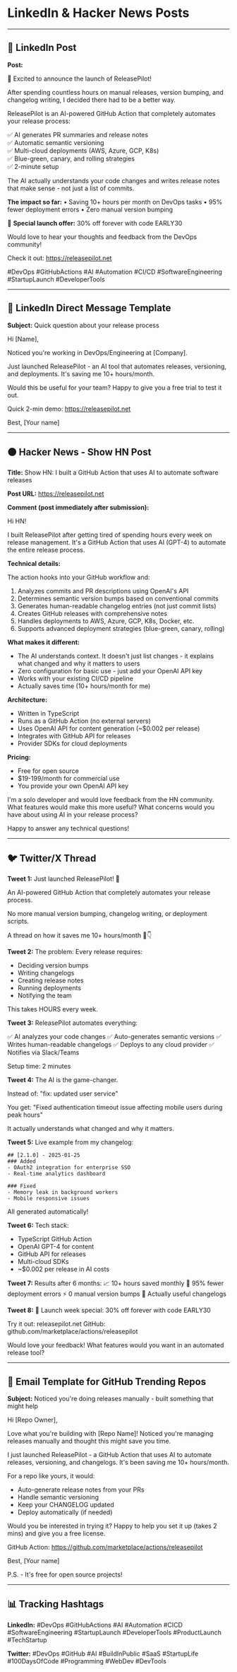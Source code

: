 # LinkedIn & Hacker News Posts

---

## 🔗 LinkedIn Post

**Post:**

🚀 Excited to announce the launch of ReleasePilot!

After spending countless hours on manual releases, version bumping, and changelog writing, I decided there had to be a better way.

ReleasePilot is an AI-powered GitHub Action that completely automates your release process:

✅ AI generates PR summaries and release notes  
✅ Automatic semantic versioning  
✅ Multi-cloud deployments (AWS, Azure, GCP, K8s)  
✅ Blue-green, canary, and rolling strategies  
✅ 2-minute setup  

The AI actually understands your code changes and writes release notes that make sense - not just a list of commits.

**The impact so far:**
• Saving 10+ hours per month on DevOps tasks
• 95% fewer deployment errors
• Zero manual version bumping

🎁 **Special launch offer:** 30% off forever with code EARLY30

Would love to hear your thoughts and feedback from the DevOps community!

Check it out: https://releasepilot.net

#DevOps #GitHubActions #AI #Automation #CI/CD #SoftwareEngineering #StartupLaunch #DeveloperTools

---

## 💼 LinkedIn Direct Message Template

**Subject:** Quick question about your release process

Hi [Name],

Noticed you're working in DevOps/Engineering at [Company]. 

Just launched ReleasePilot - an AI tool that automates releases, versioning, and deployments. It's saving me 10+ hours/month.

Would this be useful for your team? Happy to give you a free trial to test it out.

Quick 2-min demo: https://releasepilot.net

Best,
[Your name]

---

## 🟠 Hacker News - Show HN Post

**Title:** Show HN: I built a GitHub Action that uses AI to automate software releases

**Post URL:** https://releasepilot.net

**Comment (post immediately after submission):**

Hi HN!

I built ReleasePilot after getting tired of spending hours every week on release management. It's a GitHub Action that uses AI (GPT-4) to automate the entire release process.

**Technical details:**

The action hooks into your GitHub workflow and:
1. Analyzes commits and PR descriptions using OpenAI's API
2. Determines semantic version bumps based on conventional commits
3. Generates human-readable changelog entries (not just commit lists)
4. Creates GitHub releases with comprehensive notes
5. Handles deployments to AWS, Azure, GCP, K8s, Docker, etc.
6. Supports advanced deployment strategies (blue-green, canary, rolling)

**What makes it different:**

- The AI understands context. It doesn't just list changes - it explains what changed and why it matters to users
- Zero configuration for basic use - just add your OpenAI API key
- Works with your existing CI/CD pipeline
- Actually saves time (10+ hours/month for me)

**Architecture:**

- Written in TypeScript
- Runs as a GitHub Action (no external servers)
- Uses OpenAI API for content generation (~$0.002 per release)
- Integrates with GitHub API for releases
- Provider SDKs for cloud deployments

**Pricing:**

- Free for open source
- $19-199/month for commercial use
- You provide your own OpenAI API key

I'm a solo developer and would love feedback from the HN community. What features would make this more useful? What concerns would you have about using AI in your release process?

Happy to answer any technical questions!

---

## 🐦 Twitter/X Thread

**Tweet 1:**
Just launched ReleasePilot! 🚀

An AI-powered GitHub Action that completely automates your release process.

No more manual version bumping, changelog writing, or deployment scripts.

A thread on how it saves me 10+ hours/month 🧵👇

**Tweet 2:**
The problem:
Every release requires:
- Deciding version bumps
- Writing changelogs  
- Creating release notes
- Running deployments
- Notifying the team

This takes HOURS every week.

**Tweet 3:**
ReleasePilot automates everything:

✅ AI analyzes your code changes
✅ Auto-generates semantic versions
✅ Writes human-readable changelogs
✅ Deploys to any cloud provider
✅ Notifies via Slack/Teams

Setup time: 2 minutes

**Tweet 4:**
The AI is the game-changer.

Instead of:
"fix: updated user service"

You get:
"Fixed authentication timeout issue affecting mobile users during peak hours"

It actually understands what changed and why it matters.

**Tweet 5:**
Live example from my changelog:

```
## [2.1.0] - 2025-01-25
### Added
- OAuth2 integration for enterprise SSO
- Real-time analytics dashboard

### Fixed  
- Memory leak in background workers
- Mobile responsive issues
```

All generated automatically!

**Tweet 6:**
Tech stack:
- TypeScript GitHub Action
- OpenAI GPT-4 for content
- GitHub API for releases
- Multi-cloud SDKs
- ~$0.002 per release in AI costs

**Tweet 7:**
Results after 6 months:
📈 10+ hours saved monthly
🎯 95% fewer deployment errors
⚡ 0 manual version bumps
📝 Actually useful changelogs

**Tweet 8:**
🎁 Launch week special:
30% off forever with code EARLY30

Try it out: releasepilot.net
GitHub: github.com/marketplace/actions/releasepilot

Would love your feedback! What features would you want in an automated release tool?

---

## 📧 Email Template for GitHub Trending Repos

**Subject:** Noticed you're doing releases manually - built something that might help

Hi [Repo Owner],

Love what you're building with [Repo Name]! Noticed you're managing releases manually and thought this might save you time.

I just launched ReleasePilot - a GitHub Action that uses AI to automate releases, versioning, and changelogs. It's been saving me 10+ hours/month.

For a repo like yours, it would:
- Auto-generate release notes from your PRs
- Handle semantic versioning
- Keep your CHANGELOG updated
- Deploy automatically (if needed)

Would you be interested in trying it? Happy to help you set it up (takes 2 mins) and give you a free license.

GitHub Action: https://github.com/marketplace/actions/releasepilot

Best,
[Your name]

P.S. - It's free for open source projects!

---

## 📊 Tracking Hashtags

**LinkedIn:** #DevOps #GitHubActions #AI #Automation #CICD #SoftwareEngineering #StartupLaunch #DeveloperTools #ProductLaunch #TechStartup

**Twitter:** #DevOps #GitHub #AI #BuildInPublic #SaaS #StartupLife #100DaysOfCode #Programming #WebDev #DevTools